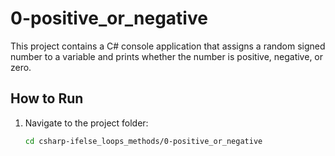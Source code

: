 # 0-positive_or_negative

This project contains a C# console application that assigns a random signed number to a variable and prints whether the number is positive, negative, or zero.

## How to Run

1. Navigate to the project folder:
   ```sh
   cd csharp-ifelse_loops_methods/0-positive_or_negative
